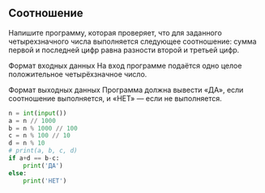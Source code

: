 ## Соотношение 
Напишите программу, которая проверяет, что для заданного четырехзначного числа выполняется следующее соотношение: сумма первой и последней цифр равна разности второй и третьей цифр.

Формат входных данных
На вход программе подаётся одно целое положительное четырёхзначное число.

Формат выходных данных
Программа должна вывести «ДА», если соотношение выполняется, и «НЕТ» — если не выполняется.

```python
n = int(input())
a = n // 1000
b = n % 1000 // 100
c = n % 100 // 10
d = n % 10
# print(a, b, c, d)
if a+d == b-c:
    print('ДА')
else:
    print('НЕТ')
```